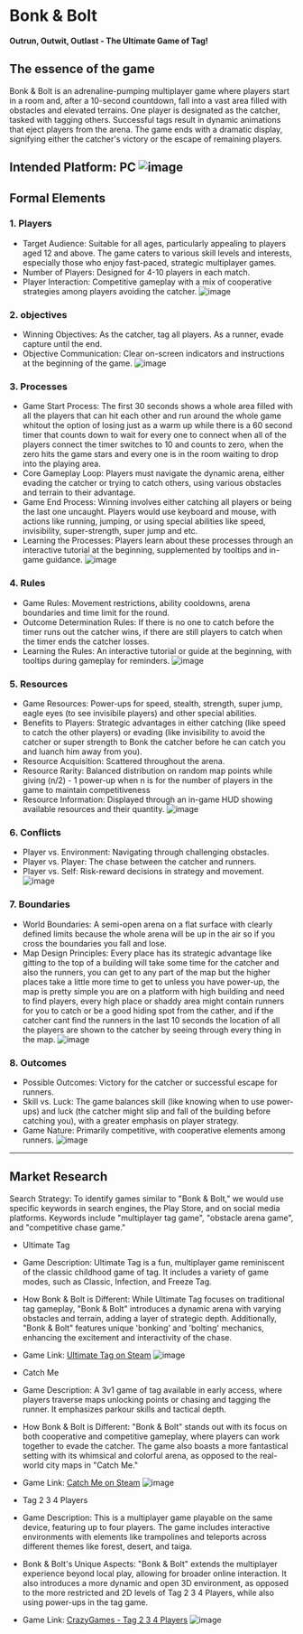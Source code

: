 # Bonk & Bolt

**Outrun, Outwit, Outlast - The Ultimate Game of Tag!**

## The essence of the game 

Bonk & Bolt is an adrenaline-pumping multiplayer game where players start in a room and, after a 10-second countdown, fall into a vast area filled with obstacles and elevated terrains. One player is designated as the catcher, tasked with tagging others. Successful tags result in dynamic animations that eject players from the arena. The game ends with a dramatic display, signifying either the catcher's victory or the escape of remaining players.

Intended Platform: PC
![image](https://github.com/our-game-maya-and-michael/Bonk-Bolt/assets/85742675/bbbd667b-25f2-40fa-90dc-89a9739e19d8)
---

## Formal Elements


### 1. Players

* Target Audience: Suitable for all ages, particularly appealing to players aged 12 and above. The game caters to various skill levels and interests, especially those who enjoy fast-paced, strategic multiplayer games.
* Number of Players: Designed for 4-10 players in each match.
* Player Interaction: Competitive gameplay with a mix of cooperative strategies among players avoiding the catcher.
![image](https://github.com/our-game-maya-and-michael/Bonk-Bolt/assets/85742675/95945aa7-f48c-4288-a40f-8dc790f334e0)

### 2. objectives

* Winning Objectives: As the catcher, tag all players. As a runner, evade capture until the end.
* Objective Communication: Clear on-screen indicators and instructions at the beginning of the game.
![image](https://github.com/our-game-maya-and-michael/Bonk-Bolt/assets/85742675/8c1acf12-e41f-4361-9675-1424e433592c)

### 3. Processes

* Game Start Process: The first 30 seconds shows a whole area filled with all the players that can hit each other and run around the whole game whitout the option of losing just as a warm up while there is a 60 second timer that counts down to wait for every one to connect when all of the players connect the timer switches to 10 and counts to zero, when the zero hits the game stars and every one is in the room waiting to drop into the playing area.
*	Core Gameplay Loop: Players must navigate the dynamic arena, either evading the catcher or trying to catch others, using various obstacles and terrain to their advantage.
*	Game End Process: Winning involves either catching all players or being the last one uncaught. Players would use keyboard and mouse, with actions like running, jumping, or using special abilities like speed, invisibility, super-strength, super jump and etc.
*	Learning the Processes: Players learn about these processes through an interactive tutorial at the beginning, supplemented by tooltips and in-game guidance.
![image](https://github.com/our-game-maya-and-michael/Bonk-Bolt/assets/85742675/d9be6a6d-d229-4153-9f4a-23fa1265f4a0)

### 4. Rules

* Game Rules: Movement restrictions, ability cooldowns, arena boundaries and time limit for the round. 
* Outcome Determination Rules: If there is no one to catch before the timer runs out the catcher wins, if there are still players to catch when the timer ends the catcher losses.
* Learning the Rules: An interactive tutorial or guide at the beginning, with tooltips during gameplay for reminders.
![image](https://github.com/our-game-maya-and-michael/Bonk-Bolt/assets/85742675/9366929d-6a33-4a32-a6bb-f5f646c2a94f)

### 5. Resources

* Game Resources: Power-ups for speed, stealth, strength, super jump, eagle eyes (to see invisibile players) and other special abilities.
* Benefits to Players: Strategic advantages in either catching (like speed to catch the other players) or evading (like invisibility to avoid the catcher or super strength to Bonk the catcher before he can catch you and luanch him away from you).
* Resource Acquisition: Scattered throughout the arena.
* Resource Rarity: Balanced distribution on random map points while giving (n/2) - 1 power-up when n is for the number of players in the game to maintain competitiveness
* Resource Information: Displayed through an in-game HUD showing available resources and their quantity.
![image](https://github.com/our-game-maya-and-michael/Bonk-Bolt/assets/85742675/1f1002b4-d293-4a49-9b6b-ee95ae68569e)

### 6. Conflicts

* Player vs. Environment: Navigating through challenging obstacles.
* Player vs. Player: The chase between the catcher and runners.
* Player vs. Self: Risk-reward decisions in strategy and movement.
![image](https://github.com/our-game-maya-and-michael/Bonk-Bolt/assets/85742675/17beff8b-7877-4331-83f2-63ea2ff9a3b6)

### 7. Boundaries
* World Boundaries: A semi-open arena on a flat surface with clearly defined limits because the whole arena will be up in the air so if you cross the boundaries you fall and lose.
* Map Design Principles: Every place has its strategic advantage like gitting to the top of a building will take some time for the catcher and also the runners, you can get to any part of the map but the higher places take a little more time to get to unless you have power-up, the map is pretty simple you are on a platform with high building and need to find players, every high place or shaddy area might contain runners for you to catch or be a good hiding spot from the cather, and if the catcher cant find the runners in the last 10 seconds the location of all the players are shown to the catcher by seeing through every thing in the map.
![image](https://github.com/our-game-maya-and-michael/Bonk-Bolt/assets/85742675/e1e7b44e-fdb0-4e1c-b734-85577062b3ef)

### 8. Outcomes

* Possible Outcomes: Victory for the catcher or successful escape for runners.
* Skill vs. Luck: The game balances skill (like knowing when to use power-ups) and luck (the catcher might slip and fall of the building before catching you), with a greater emphasis on player strategy.
* Game Nature: Primarily competitive, with cooperative elements among runners.
![image](https://github.com/our-game-maya-and-michael/Bonk-Bolt/assets/85742675/77bcffc5-a3f0-419f-b050-25000fcdc548)

---

## Market Research

Search Strategy: To identify games similar to "Bonk & Bolt," we would use specific keywords in search engines, the Play Store, and on social media platforms. Keywords include "multiplayer tag game", "obstacle arena game", and "competitive chase game."

* Ultimate Tag
* Game Description: Ultimate Tag is a fun, multiplayer game reminiscent of the classic childhood game of tag. It includes a variety of game modes, such as Classic, Infection, and Freeze Tag.
* How Bonk & Bolt is Different: While Ultimate Tag focuses on traditional tag gameplay, "Bonk & Bolt" introduces a dynamic arena with varying obstacles and terrain, adding a layer of strategic depth. Additionally, "Bonk & Bolt" features unique 'bonking' and 'bolting' mechanics, enhancing the excitement and interactivity of the chase.
* Game Link: [Ultimate Tag on Steam](https://store.steampowered.com/app/1761820/Ultimate_Tag/)
![image](https://github.com/our-game-maya-and-michael/Bonk-Bolt/assets/85742675/8cf6f46b-cb76-40c0-bb54-b5f7279bba06)

* Catch Me
* Game Description: A 3v1 game of tag available in early access, where players traverse maps unlocking points or chasing and tagging the runner. It emphasizes parkour skills and tactical depth.
* How Bonk & Bolt is Different: "Bonk & Bolt" stands out with its focus on both cooperative and competitive gameplay, where players can work together to evade the catcher. The game also boasts a more fantastical setting with its whimsical and colorful arena, as opposed to the real-world city maps in "Catch Me."
* Game Link: [Catch Me on Steam](https://store.steampowered.com/app/1741160/Catch_Me/)
![image](https://github.com/our-game-maya-and-michael/Bonk-Bolt/assets/85742675/3d8418d4-d878-422a-a5a5-13e94e46ee49)

* Tag 2 3 4 Players
* Game Description: This is a multiplayer game playable on the same device, featuring up to four players. The game includes interactive environments with elements like trampolines and teleports across different themes like forest, desert, and taiga.
* Bonk & Bolt's Unique Aspects: "Bonk & Bolt" extends the multiplayer experience beyond local play, allowing for broader online interaction. It also introduces a more dynamic and open 3D environment, as opposed to the more restricted and 2D levels of Tag 2 3 4 Players, while also using power-ups in the tag game.
* Game Link: [CrazyGames - Tag 2 3 4 Players](https://www.crazygames.com/game/tag-2-3-4-players)
![image](https://github.com/our-game-maya-and-michael/Bonk-Bolt/assets/85742675/877f0c5f-050e-4722-b293-62d2477f0b8d)

</div>

